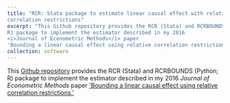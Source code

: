 ```yaml
---
title: "RCR: Stata package to estimate linear causal effect with relative
correlation restrictions"
excerpt: "This Github repository provides the RCR (Stata) and RCRBOUNDS (Python;
R) package to implement the estimator described in my 2016 
<i>Journal of Econometric Methods</i> paper 
'Bounding a linear causal effect using relative correlation restrictions.'"
collection: software
---
```


This [Github repository](https://github.com/bvkrauth/rcr) provides the RCR
(Stata) and RCRBOUNDS (Python; R) package to implement the estimator described
in my 2016 <i>Journal of Econometric Methods</i> paper 
['Bounding a linear causal effect using relative correlation restrictions.'](https://bvkrauth.github.io/publication/rcr)
